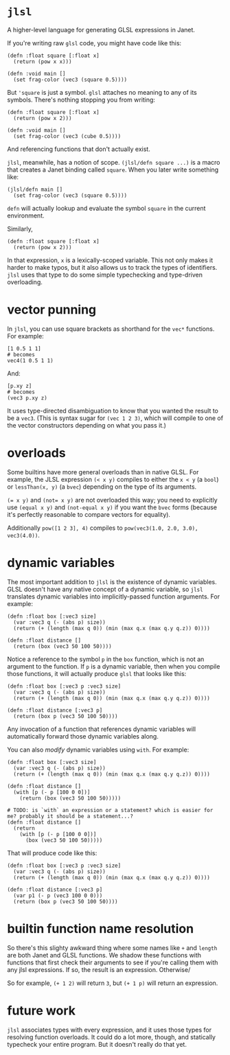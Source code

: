 # `jlsl`

A higher-level language for generating GLSL expressions in Janet.

If you're writing raw `glsl` code, you might have code like this:

```janet
(defn :float square [:float x]
  (return (pow x x)))

(defn :void main []
  (set frag-color (vec3 (square 0.5))))
```

But `'square` is just a symbol. `glsl` attaches no meaning to any of its symbols. There's nothing stopping you from writing:

```janet
(defn :float square [:float x]
  (return (pow x 2)))

(defn :void main []
  (set frag-color (vec3 (cube 0.5))))
```

And referencing functions that don't actually exist.

`jlsl`, meanwhile, has a notion of scope. `(jlsl/defn square ...)` is a macro that creates a Janet binding called `square`. When you later write something like:

```janet
(jlsl/defn main []
  (set frag-color (vec3 (square 0.5))))
```

`defn` will actually lookup and evaluate the symbol `square` in the current environment.

Similarly,

```janet
(defn :float square [:float x]
  (return (pow x 2)))
```

In that expression, `x` is a lexically-scoped variable. This not only makes it harder to make typos, but it also allows us to track the types of identifiers. `jlsl` uses that type to do some simple typechecking and type-driven overloading.

# vector punning

In `jlsl`, you can use square brackets as shorthand for the `vec*` functions. For example:

```janet
[1 0.5 1 1]
# becomes
vec4(1 0.5 1 1)
```

And:

```janet
[p.xy z]
# becomes
(vec3 p.xy z)
```

It uses type-directed disambiguation to know that you wanted the result to be a `vec3`. (This is syntax sugar for `(vec 1 2 3)`, which will compile to one of the vector constructors depending on what you pass it.)

# overloads

Some builtins have more general overloads than in native GLSL. For example, the JLSL expression `(< x y)` compiles to either the `x < y` (a `bool`) or `lessThan(x, y)` (a `bvec`) depending on the type of its arguments.

`(= x y)` and `(not= x y)` are not overloaded this way; you need to explicitly use `(equal x y)` and `(not-equal x y)` if you want the `bvec` forms (because it's perfectly reasonable to compare vectors for equality).

Additionally `pow([1 2 3], 4)` compiles to `pow(vec3(1.0, 2.0, 3.0), vec3(4.0))`.

# dynamic variables

The most important addition to `jlsl` is the existence of dynamic variables. GLSL doesn't have any native concept of a dynamic variable, so `jlsl` translates dynamic variables into implicitly-passed function arguments. For example:

```janet
(defn :float box [:vec3 size]
  (var :vec3 q (- (abs p) size))
  (return (+ (length (max q 0)) (min (max q.x (max q.y q.z)) 0))))

(defn :float distance []
  (return (box (vec3 50 100 50))))
```

Notice a reference to the symbol `p` in the `box` function, which is not an argument to the function. If `p` is a dynamic variable, then when you compile those functions, it will actually produce `glsl` that looks like this:

```janet
(defn :float box [:vec3 p :vec3 size]
  (var :vec3 q (- (abs p) size))
  (return (+ (length (max q 0)) (min (max q.x (max q.y q.z)) 0))))

(defn :float distance [:vec3 p]
  (return (box p (vec3 50 100 50))))
```

Any invocation of a function that references dynamic variables will automatically forward those dynamic variables along.

You can also *modify* dynamic variables using `with`. For example:

```janet
(defn :float box [:vec3 size]
  (var :vec3 q (- (abs p) size))
  (return (+ (length (max q 0)) (min (max q.x (max q.y q.z)) 0))))

(defn :float distance []
  (with [p (- p [100 0 0])]
    (return (box (vec3 50 100 50)))))

# TODO: is `with` an expression or a statement? which is easier for me? probably it should be a statement...?
(defn :float distance []
  (return
    (with [p (- p [100 0 0])]
      (box (vec3 50 100 50)))))
```

That will produce code like this:

```
(defn :float box [:vec3 p :vec3 size]
  (var :vec3 q (- (abs p) size))
  (return (+ (length (max q 0)) (min (max q.x (max q.y q.z)) 0))))

(defn :float distance [:vec3 p]
  (var p1 (- p (vec3 100 0 0)))
  (return (box p (vec3 50 100 50))))
```

# builtin function name resolution

So there's this slighty awkward thing where some names like `+` and `length` are both Janet and GLSL functions. We shadow these functions with functions that first check their arguments to see if you're calling them with any jlsl expressions. If so, the result is an expression. Otherwise/

So for example, `(+ 1 2)` will return `3`, but `(+ 1 p)` will return an expression.

# future work

`jlsl` associates types with every expression, and it uses those types for resolving function overloads. It could do a lot more, though, and statically typecheck your entire program. But it doesn't really do that yet.
